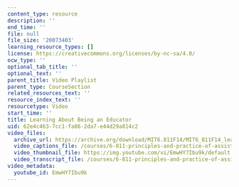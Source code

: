 ```yaml
---
content_type: resource
description: ''
end_time: ''
file: null
file_size: '20073403'
learning_resource_types: []
license: https://creativecommons.org/licenses/by-nc-sa/4.0/
ocw_type: ''
optional_tab_title: ''
optional_text: ''
parent_title: Video Playlist
parent_type: CourseSection
related_resources_text: ''
resource_index_text: ''
resourcetype: Video
start_time: ''
title: Learning About Being an Educator
uid: 62e4c463-7cc1-fa86-2da7-e44d29a814c2
video_files:
  archive_url: https://archive.org/download/MIT6.811F14/MIT6_811F14_learning_about_being_and_educator_300k.mp4
  video_captions_file: /courses/6-811-principles-and-practice-of-assistive-technology-fall-2014/e15a136f9104569b9fc98ff024e9429e_EmwHY7Ibu9k.vtt
  video_thumbnail_file: https://img.youtube.com/vi/EmwHY7Ibu9k/default.jpg
  video_transcript_file: /courses/6-811-principles-and-practice-of-assistive-technology-fall-2014/84125fa952b32b58be75ca2aa5d72fad_EmwHY7Ibu9k.pdf
video_metadata:
  youtube_id: EmwHY7Ibu9k
---
```

